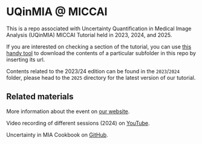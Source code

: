 # UQinMIA @ MICCAI

This is a repo associated with Uncertainty Quantification in Medical Image Analysis (UQinMIA) MICCAI Tutorial held in 2023, 2024, and 2025. 

If you are interested on checking a section of the tutorial, you can use [this handy tool](https://download-directory.github.io/) to download the contents of a particular subfolder in this repo by inserting its url.

Contents related to the 2023/24 edition can be found in the `2023`/`2024` folder, please head to the `2025` directory for the latest version of our tutorial. 

Related materials
---

More information about the event on [our website](https://sites.google.com/view/uqinmia-miccai-2025/).

Video recording of different sessions (2024) on [YouTube](https://www.youtube.com/playlist?list=PLbpn0EkAHGYwEinEq484gYg89st-8Autt).

Uncertainty in MIA Cookbook on [GitHub](https://github.com/NataliiaMolch/uq-mia-cookbook).

